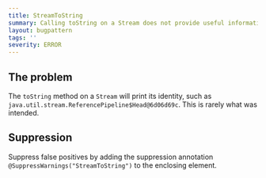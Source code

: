 ```yaml
---
title: StreamToString
summary: Calling toString on a Stream does not provide useful information
layout: bugpattern
tags: ''
severity: ERROR
---
```


<!--
*** AUTO-GENERATED, DO NOT MODIFY ***
To make changes, edit the @BugPattern annotation or the explanation in docs/bugpattern.
-->


## The problem
The `toString` method on a `Stream` will print its identity, such as
`java.util.stream.ReferencePipeline$Head@6d06d69c`. This is rarely what was
intended.

## Suppression
Suppress false positives by adding the suppression annotation `@SuppressWarnings("StreamToString")` to the enclosing element.

